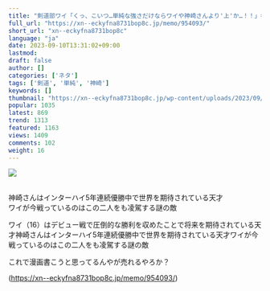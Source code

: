 ```yaml
---
title: "剣道部ワイ「くっ、こいつ…単純な強さだけならワイや神崎さんより'上'か…！！」ｷﾝｷﾝｯ"
full_url: "https://xn--eckyfna8731bop8c.jp/memo/954093/"
short_url: "xn--eckyfna8731bop8c"
language: "ja"
date: 2023-09-10T13:31:02+09:00
lastmod: 
draft: false
author: []
categories: ['ネタ']
tags: ['剣道', '単純', '神崎']
keywords: []
thumbnail: "https://xn--eckyfna8731bop8c.jp/wp-content/uploads/2023/09/2dfc8439-s.jpg"
popular: 1035
latest: 869
trend: 1313
featured: 1163
views: 1409
comments: 102
weight: 16
---
```


![](https://xn--eckyfna8731bop8c.jp/wp-content/uploads/2023/09/2dfc8439-s.jpg)

<span><br> 神崎さんはインターハイ5年連続優勝中で世界を期待されている天才 <br> ワイが今戦っているのはこの二人をも凌駕する謎の敵<p>ワイ（16）はデビュー戦で圧倒的な勝利を収めたことで将来を期待されている天才神崎さんはインターハイ5年連続優勝中で世界を期待されている天才ワイが今戦っているのはこの二人をも凌駕する謎の敵</p><p> これで漫画書こうと思ってるんやが売れるやろか？ </p></span>

(https://xn--eckyfna8731bop8c.jp/memo/954093/)
